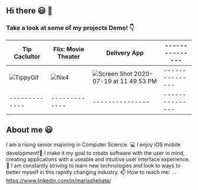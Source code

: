 ## Hi there 😃 👋

### Take a look at some of my projects Demo! 👇



| Tip Caclultor  |Flix: Movie Theater  | Delivery App|---------------|
| ------------- | ------------- |---------------|---------------|
| ![TippyGif](https://user-images.githubusercontent.com/49815957/91647215-1d552e80-ea26-11ea-915b-73fdd94959a2.gif) |![flix4](https://user-images.githubusercontent.com/49815957/93291640-a05ddf00-f7b1-11ea-8b7d-868493acd757.gif) |![Screen Shot 2020-07-19 at 11 49 53 PM](https://user-images.githubusercontent.com/49815957/87898300-cec27680-ca1b-11ea-8d3f-47e4f5d6e7de.png)  |---------------|
| ------------- | ------------- |---------------|---------------|


## About me 😃
I am a rising senior majoring in Computer Science. 💻
I enjoy iOS mobile development!📱
I make it my goal to create software with the user in mind, creating applications with a useable and intuitive user interface experience. 🤩
I am constantly striving to learn new technologies and look to ways to better myself in this rapidly changing industry.
📫 How to reach me: ... https://www.linkedin.com/in/mariashehata/

<!--
**mariaSheahata17/mariaSheahata17** is a ✨ _special_ ✨ repository because its `README.md` (this file) appears on your GitHub profile.

Here are some ideas to get you started:

- 🔭 I’m currently working on ...
- 🌱 I’m currently learning ...
- 👯 I’m looking to collaborate on ...
- 🤔 I’m looking for help with ...
- 💬 Ask me about ...
- 📫 How to reach me: ...
- 😄 Pronouns: ...
- ⚡ Fun fact: ...
-->

